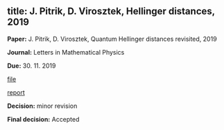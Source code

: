 title: J. Pitrik, D. Virosztek,  Hellinger distances, 2019
---
**Paper:** J. Pitrik, D. Virosztek,  Quantum Hellinger distances revisited, 2019

**Journal:** Letters in Mathematical Physics

**Due:** 30. 11. 2019

[file](pitrik2019/file.pdf)

[report](pitrik2019/report.pdf)

**Decision:** minor revision

**Final decision:** Accepted